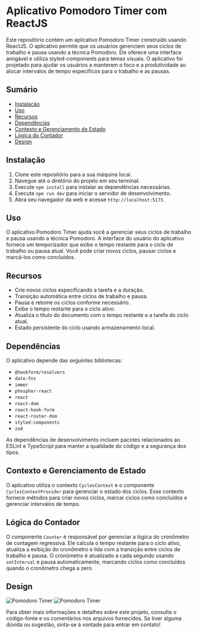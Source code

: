 # Aplicativo Pomodoro Timer com ReactJS

Este repositório contém um aplicativo Pomodoro Timer construído usando ReactJS. O aplicativo permite que os usuários gerenciem seus ciclos de trabalho e pausa usando a técnica Pomodoro. Ele oferece uma interface amigável e utiliza styled-components para temas visuais. O aplicativo foi projetado para ajudar os usuários a manterem o foco e a produtividade ao alocar intervalos de tempo específicos para o trabalho e as pausas.

## Sumário
- [Instalação](#instalação)
- [Uso](#uso)
- [Recursos](#recursos)
- [Dependências](#dependências)
- [Contexto e Gerenciamento de Estado](#contexto-e-gerenciamento-de-estado)
- [Lógica do Contador](#lógica-do-contador)
- [Design](#design)

## Instalação

1. Clone este repositório para a sua máquina local.
2. Navegue até o diretório do projeto em seu terminal.
3. Execute `npm install` para instalar as dependências necessárias.
4. Execute `npm run dev` para iniciar o servidor de desenvolvimento.
5. Abra seu navegador da web e acesse `http://localhost:5173`.

## Uso

O aplicativo Pomodoro Timer ajuda você a gerenciar seus ciclos de trabalho e pausa usando a técnica Pomodoro. A interface do usuário do aplicativo fornece um temporizador que exibe o tempo restante para o ciclo de trabalho ou pausa atual. Você pode criar novos ciclos, pausar ciclos e marcá-los como concluídos.

## Recursos

- Crie novos ciclos especificando a tarefa e a duração.
- Transição automática entre ciclos de trabalho e pausa.
- Pausa e retome os ciclos conforme necessário.
- Exibe o tempo restante para o ciclo ativo.
- Atualiza o título do documento com o tempo restante e a tarefa do ciclo atual.
- Estado persistente do ciclo usando armazenamento local.

## Dependências

O aplicativo depende das seguintes bibliotecas:

- `@hookform/resolvers`
- `date-fns`
- `immer`
- `phosphor-react`
- `react`
- `react-dom`
- `react-hook-form`
- `react-router-dom`
- `styled-components`
- `zod`

As dependências de desenvolvimento incluem pacotes relacionados ao ESLint e TypeScript para manter a qualidade do código e a segurança dos tipos.

## Contexto e Gerenciamento de Estado

O aplicativo utiliza o contexto `CyclesContext` e o componente `CyclesContextProvider` para gerenciar o estado dos ciclos. Esse contexto fornece métodos para criar novos ciclos, marcar ciclos como concluídos e gerenciar intervalos de tempo.

## Lógica do Contador

O componente `Counter` é responsável por gerenciar a lógica do cronômetro de contagem regressiva. Ele calcula o tempo restante para o ciclo ativo, atualiza a exibição do cronômetro e lida com a transição entre ciclos de trabalho e pausa. O cronômetro é atualizado a cada segundo usando `setInterval` e pausa automaticamente, marcando ciclos como concluídos quando o cronômetro chega a zero.

## Design

![Pomodoro Timer](./home.png)
![Pomodoro Timer](./historico.png)

Para obter mais informações e detalhes sobre este projeto, consulte o código-fonte e os comentários nos arquivos fornecidos. Se tiver alguma dúvida ou sugestão, sinta-se à vontade para entrar em contato!